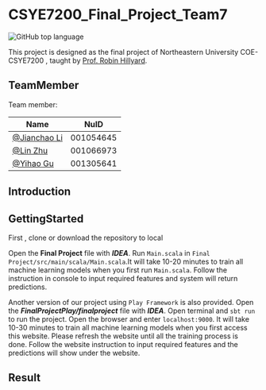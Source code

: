 # CSYE7200_Final_Project_Team7
![GitHub top language](https://img.shields.io/github/languages/top/ljch9725/CSYE7200_Final_Project_Team7.svg)

This project is designed as the final project of Northeastern University COE-CSYE7200 , taught by [Prof. Robin Hillyard](https://github.com/rchillyard).

## TeamMember

Team member:

| Name        | NuID      |
| ----------- | --------- |
| [@Jianchao Li](https://github.com/ljch9725) | 001054645 |
| [@Lin Zhu](https://github.com/Linzzz81)     | 001066973 |
| [@Yihao Gu](https://github.com/yougugugu)   | 001305641 |

## Introduction



## GettingStarted

First , clone or download the repository to local

Open the **Final Project** file with ***IDEA***. Run ```Main.scala``` in ```Final Project/src/main/scala/Main.scala```.It will take 10-20 minutes to train all machine learning models when you first run ```Main.scala```. Follow the instruction in console to input required features and system will return predictions.

Another version of our project using ```Play Framework``` is also provided. Open the ***FinalProjectPlay/finalproject*** file with ***IDEA***. Open terminal and ```sbt run``` to run the project. Open the browser and enter ```localhost:9000```. It will take 10-30 minutes to train all machine learning models when you first access this website. Please refresh the website until all the training process is done. Follow the website instruction to input required features and the predictions will show under the website.

## Result

